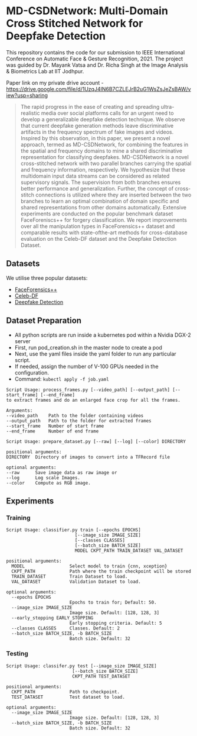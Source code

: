 # MD-CSDNetwork: Multi-Domain Cross Stitched Network for Deepfake Detection

This repository contains the code for our submission to IEEE International Conference on Automatic Face & Gesture Recognition, 2021. 
The project was guided by Dr. Mayank Vatsa and Dr. Richa Singh at the Image Analysis & Biometrics Lab at IIT Jodhpur.

Paper link on my private drive account - https://drive.google.com/file/d/1UzqJ4IN6B7CZLEJrB2uG1WsZsJeZsBAW/view?usp=sharing

>The rapid progress in the ease of creating and spreading ultra-realistic media over social platforms calls for an urgent need to develop a generalizable deepfake detection technique. We observe that current deepfake generation methods leave discriminative artifacts in the frequency spectrum of fake images and videos. Inspired by this observation, in this paper, we present a novel approach, termed as MD-CSDNetwork, for combining the features in the spatial and frequency domains to mine a shared discriminative representation for classifying deepfakes. MD-CSDNetwork is a novel cross-stitched network with two parallel branches carrying the spatial and frequency information, respectively. We hypothesize that these multidomain input data streams can be considered as related supervisory signals. The supervision from both branches ensures better performance and generalization. Further, the concept of cross-stitch connections is utilized where they are inserted between the two branches to learn an optimal combination of domain specific and shared representations from other domains automatically. Extensive experiments are conducted on the popular benchmark dataset FaceForeniscs++ for forgery classification. We report improvements over all the manipulation types in FaceForensics++ dataset and comparable results with state-ofthe-art methods for cross-database evaluation on the Celeb-DF
dataset and the Deepfake Detection Dataset.

## Datasets

We utilise three popular datasets:
* [FaceForensics++](https://github.com/ondyari/FaceForensics)
* [Celeb-DF](http://www.cs.albany.edu/~lsw/celeb-deepfakeforensics.html)
* [Deepfake Detection](https://github.com/ondyari/FaceForensics/tree/master/dataset/DeepFakeDetection)

## Dataset Preparation

* All python scripts are run inside a kubernetes pod within a Nvidia DGX-2 server  
* First, run pod_creation.sh in the master node to create a pod  
* Next, use the yaml files inside the yaml folder to run any particular script.   
* If needed, assign the number of V-100 GPUs needed in the configuration.    
* Command: 
  ``` kubectl apply -f job.yaml  ``` 

``` 
Script Usage: process_frames.py [--video_path] [--output_path] [--start_frame] [--end_frame] 
to extract frames and do an enlarged face crop for all the frames. 

Arguments:
--video_path    Path to the folder containing videos
--output_path   Path to the folder for extracted frames
--start_frame   Number of start frame
--end_frame     Number of end frame

Script Usage: prepare_dataset.py [--raw] [--log] [--color] DIRECTORY

positional arguments:
DIRECTORY  Directory of images to convert into a TFRecord file

optional arguments:
--raw      Save image data as raw image or 
--log      Log scale Images.
--color    Compute as RGB image.
```
## Experiments

### Training
```
Script Usage: classifier.py train [--epochs EPOCHS]
                          [--image_size IMAGE_SIZE]
                          [--classes CLASSES]
                          [--batch_size BATCH_SIZE]
                          MODEL CKPT_PATH TRAIN_DATASET VAL_DATASET

positional arguments:
  MODEL                 Select model to train {cnn, xception}
  CKPT_PATH             Path where the train checkpoint will be stored
  TRAIN_DATASET         Train Dataset to load.
  VAL_DATASET           Validation Dataset to load.

optional arguments:
  --epochs EPOCHS
                        Epochs to train for; Default: 50.
  --image_size IMAGE_SIZE
                        Image size. Default: [128, 128, 3]
  --early_stopping EARLY_STOPPING
                        Early stopping criteria. Default: 5
  --classes CLASSES     Classes. Default: 2
  --batch_size BATCH_SIZE, -b BATCH_SIZE
                        Batch size. Default: 32

```

### Testing
```
Script Usage: classifer.py test [--image_size IMAGE_SIZE]
                         [--batch_size BATCH_SIZE]
                         CKPT_PATH TEST_DATASET

positional arguments:
  CKPT_PATH             Path to checkpoint.
  TEST_DATASET          Test dataset to load.

optional arguments:
  --image_size IMAGE_SIZE
                        Image size. Default: [128, 128, 3]
  --batch_size BATCH_SIZE, -b BATCH_SIZE
                        Batch size. Default: 32
```
